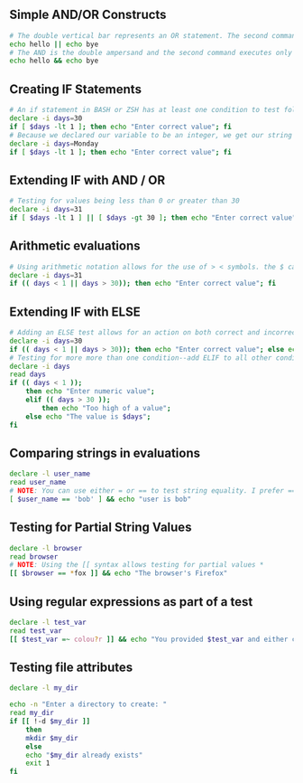 ## Simple AND/OR Constructs
```bash
# The double vertical bar represents an OR statement. The second command only runs if the first fails
echo hello || echo bye
# The AND is the double ampersand and the second command executes only if the first command succeeds
echo hello && echo bye
```

## Creating IF Statements
```bash 
# An if statement in BASH or ZSH has at least one condition to test followed by one or more actions. the `fi` ends the statement
declare -i days=30
if [ $days -lt 1 ]; then echo "Enter correct value"; fi
# Because we declared our variable to be an integer, we get our string echoed back to us
declare -i days=Monday
if [ $days -lt 1 ]; then echo "Enter correct value"; fi

```
## Extending IF with AND / OR
```bash
# Testing for values being less than 0 or greater than 30
declare -i days=31
if [ $days -lt 1 ] || [ $days -gt 30 ]; then echo "Enter correct value"; fi
```

## Arithmetic evaluations
```bash
# Using arithmetic notation allows for the use of > < symbols. the $ can be omitted from variable
declare -i days=31
if (( days < 1 || days > 30)); then echo "Enter correct value"; fi
```

## Extending IF with ELSE
```bash
# Adding an ELSE test allows for an action on both correct and incorrect input
declare -i days=30
if (( days < 1 || days > 30)); then echo "Enter correct value"; else echo "All good": fi
# Testing for more more than one condition--add ELIF to all other conditions and ELSE to the final
declare -i days
read days
if (( days < 1 )); 
    then echo "Enter numeric value"; 
    elif (( days > 30 )); 
        then echo "Too high of a value";
    else echo "The value is $days";
fi
```

## Comparing strings in evaluations
```bash
declare -l user_name
read user_name
# NOTE: You can use either = or == to test string equality. I prefer == to differentiate from assignment operator.
[ $user_name == 'bob' ] && echo "user is bob"
```

## Testing for Partial String Values
```bash
declare -l browser
read browser
# NOTE: Using the [[ syntax allows testing for partial values *
[[ $browser == *fox ]] && echo "The browser's Firefox"
```

## Using regular expressions as part of a test
```bash
declare -l test_var
read test_var
[[ $test_var =~ colou?r ]] && echo "You provided $test_var and either color or colour were acceptable answers"
```


## Testing file attributes
```bash
declare -l my_dir

echo -n "Enter a directory to create: "
read my_dir
if [[ !-d $my_dir ]]
    then
    mkdir $my_dir
    else
    echo "$my_dir already exists"
    exit 1
fi
```
